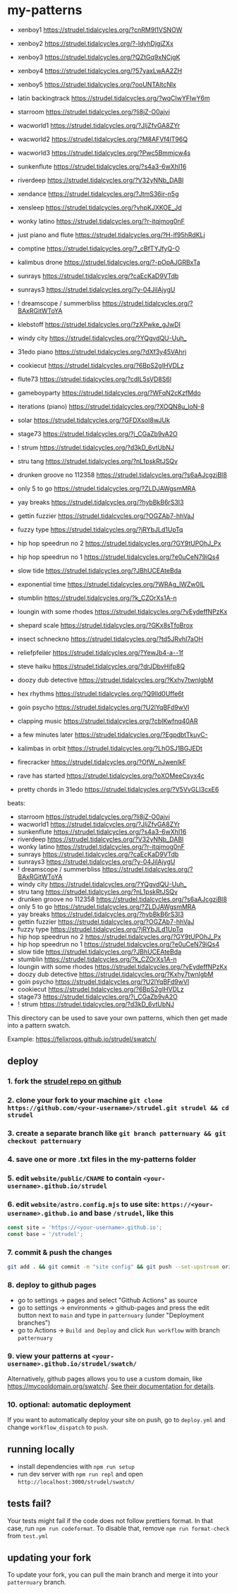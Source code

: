 # my-patterns

- xenboy1 <https://strudel.tidalcycles.org/?cnRM9l1VSNOW>
- xenboy2 <https://strudel.tidalcycles.org/?-ldyhDjgjZXx>
- xenboy3 <https://strudel.tidalcycles.org/?QZtGq9xNCjgK>
- xenboy4 <https://strudel.tidalcycles.org/?57yaxLwAA2ZH>
- xenboy5 <https://strudel.tidalcycles.org/?ooUNTAltcNlx>
- latin backingtrack <https://strudel.tidalcycles.org/?wqCIwYFIwY6m>
- starroom <https://strudel.tidalcycles.org/?li8jZ-O0ajvi>
- wacworld1 <https://strudel.tidalcycles.org/?JljZfvGA8ZYr>
- wacworld2 <https://strudel.tidalcycles.org/?M8AFVf4lT96Q>
- wacworld3 <https://strudel.tidalcycles.org/?Pwc5Bmmjcw4s>
- sunkenflute <https://strudel.tidalcycles.org/?s4a3-6wXhI16>
- riverdeep <https://strudel.tidalcycles.org/?V32yNNb_DABl>
- xendance <https://strudel.tidalcycles.org/?JtmS36ir-n5g>
- xensleep <https://strudel.tidalcycles.org/?vhpKJXKOE_Jd>

- wonky latino <https://strudel.tidalcycles.org/?r-itqjmog0nF>
- just piano and flute <https://strudel.tidalcycles.org/?H-lf95hRdKLj>
- comptine <https://strudel.tidalcycles.org/?_cBfTYJfyQ-O>
- kalimbus drone <https://strudel.tidalcycles.org/?-pOpAJGRBxTa>
- sunrays <https://strudel.tidalcycles.org/?caEcKaD9VTdb>
- sunrays3 <https://strudel.tidalcycles.org/?y-04JiIAjygU>
- ! dreamscope / summerbliss <https://strudel.tidalcycles.org/?BAxRGitWToYA>
- klebstoff <https://strudel.tidalcycles.org/?zXPwke_gJwDI>
- windy city <https://strudel.tidalcycles.org/?YQgvdQU-Uuh_>

- 31edo piano <https://strudel.tidalcycles.org/?dXf3y45VAhrj>
- cookiecut <https://strudel.tidalcycles.org/?6BpS2gIHVDLz>
- flute73 <https://strudel.tidalcycles.org/?cdIL5sVD8S6l>
- gameboyparty <https://strudel.tidalcycles.org/?WFqN2cKzfMdo>
- iterations (piano) <https://strudel.tidalcycles.org/?XOQN8u_loN-8>
- solar <https://strudel.tidalcycles.org/?GFDXsoI8wJUk>
- stage73 <https://strudel.tidalcycles.org/?j_CGaZb9vA2O>
- ! strum <https://strudel.tidalcycles.org/?d3kD_6vtUbNJ>

- stru tang <https://strudel.tidalcycles.org/?nL1pskRtJSQv>
- drunken groove no 112358 <https://strudel.tidalcycles.org/?s6aAJcgziBl8>
- only 5 to go <https://strudel.tidalcycles.org/?ZLDJAWgsmMRA>
- yay breaks <https://strudel.tidalcycles.org/?hybBkB6rS3I3>
- gettin fuzzier <https://strudel.tidalcycles.org/?OGZAb7-hhVaJ>
- fuzzy type <https://strudel.tidalcycles.org/?jRYbJLd1UpTq>
- hip hop speedrun no 2 <https://strudel.tidalcycles.org/?GY9tUPOhJ_Px>
- hip hop speedrun no 1 <https://strudel.tidalcycles.org/?e0uCeN79iQs4>
- slow tide <https://strudel.tidalcycles.org/?JBhUCEAteBda>
- exponential time <https://strudel.tidalcycles.org/?WRAg_lWZw0lL>
- stumblin <https://strudel.tidalcycles.org/?k_CZOrXs1A-n>
- loungin with some rhodes <https://strudel.tidalcycles.org/?vEydeffNPzKx>
- shepard scale <https://strudel.tidalcycles.org/?GKx8sTfoBrox>
- insect schneckno <https://strudel.tidalcycles.org/?td5JRvhI7aOH>
- reliefpfeiler <https://strudel.tidalcycles.org/?YewJb4-a--1f>
- steve haiku <https://strudel.tidalcycles.org/?drJDbvHifp8Q>
- doozy dub detective <https://strudel.tidalcycles.org/?Kxhy7twnlgbM>
- hex rhythms <https://strudel.tidalcycles.org/?Q9lld0Uffe6t>
- goin psycho <https://strudel.tidalcycles.org/?U2lYqBFd9wVl>
- clapping music <https://strudel.tidalcycles.org/?cbIKwfnq40AR>
- a few minutes later <https://strudel.tidalcycles.org/?EgpdbtTkuyC->
- kalimbas in orbit <https://strudel.tidalcycles.org/?LhOSJ1BGJEDt>
- firecracker <https://strudel.tidalcycles.org/?OfW_nJwenIkF>
- rave has started <https://strudel.tidalcycles.org/?oXOMeeCsyx4c>
- pretty chords in 31edo <https://strudel.tidalcycles.org/?V5VvGLI3cxE6>

beats:

- starroom <https://strudel.tidalcycles.org/?li8jZ-O0ajvi>
- wacworld1 <https://strudel.tidalcycles.org/?JljZfvGA8ZYr>
- sunkenflute <https://strudel.tidalcycles.org/?s4a3-6wXhI16>
- riverdeep <https://strudel.tidalcycles.org/?V32yNNb_DABl>
- wonky latino <https://strudel.tidalcycles.org/?r-itqjmog0nF>
- sunrays <https://strudel.tidalcycles.org/?caEcKaD9VTdb>
- sunrays3 <https://strudel.tidalcycles.org/?y-04JiIAjygU>
- ! dreamscope / summerbliss <https://strudel.tidalcycles.org/?BAxRGitWToYA>
- windy city <https://strudel.tidalcycles.org/?YQgvdQU-Uuh_>
- stru tang <https://strudel.tidalcycles.org/?nL1pskRtJSQv>
- drunken groove no 112358 <https://strudel.tidalcycles.org/?s6aAJcgziBl8>
- only 5 to go <https://strudel.tidalcycles.org/?ZLDJAWgsmMRA>
- yay breaks <https://strudel.tidalcycles.org/?hybBkB6rS3I3>
- gettin fuzzier <https://strudel.tidalcycles.org/?OGZAb7-hhVaJ>
- fuzzy type <https://strudel.tidalcycles.org/?jRYbJLd1UpTq>
- hip hop speedrun no 2 <https://strudel.tidalcycles.org/?GY9tUPOhJ_Px>
- hip hop speedrun no 1 <https://strudel.tidalcycles.org/?e0uCeN79iQs4>
- slow tide <https://strudel.tidalcycles.org/?JBhUCEAteBda>
- stumblin <https://strudel.tidalcycles.org/?k_CZOrXs1A-n>
- loungin with some rhodes <https://strudel.tidalcycles.org/?vEydeffNPzKx>
- doozy dub detective <https://strudel.tidalcycles.org/?Kxhy7twnlgbM>
- goin psycho <https://strudel.tidalcycles.org/?U2lYqBFd9wVl>
- cookiecut <https://strudel.tidalcycles.org/?6BpS2gIHVDLz>
- stage73 <https://strudel.tidalcycles.org/?j_CGaZb9vA2O>
- ! strum <https://strudel.tidalcycles.org/?d3kD_6vtUbNJ>


This directory can be used to save your own patterns, which then get
made into a pattern swatch.

Example: <https://felixroos.github.io/strudel/swatch/>

## deploy

### 1. fork the [strudel repo on github](https://github.com/tidalcycles/strudel.git)

### 2. clone your fork to your machine `git clone https://github.com/<your-username>/strudel.git strudel && cd strudel`

### 3. create a separate branch like `git branch patternuary && git checkout patternuary`

### 4. save one or more .txt files in the my-patterns folder

### 5. edit `website/public/CNAME` to contain `<your-username>.github.io/strudel`

### 6. edit `website/astro.config.mjs` to use site: `https://<your-username>.github.io` and base `/strudel`, like this

```js
const site = 'https://<your-username>.github.io';
const base = '/strudel';
```

### 7. commit & push the changes

```sh
git add . && git commit -m "site config" && git push --set-upstream origin
```

### 8. deploy to github pages

- go to settings -> pages and select "Github Actions" as source
- go to settings -> environments -> github-pages and press the edit button next to `main` and type in `patternuary` (under "Deployment branches")
- go to Actions -> `Build and Deploy` and click `Run workflow` with branch `patternuary`

### 9. view your patterns at `<your-username>.github.io/strudel/swatch/`

Alternatively, github pages allows you to use a custom domain, like https://mycooldomain.org/swatch/. [See their documentation for details](https://docs.github.com/en/pages/configuring-a-custom-domain-for-your-github-pages-site).

### 10. optional: automatic deployment

If you want to automatically deploy your site on push, go to `deploy.yml` and change `workflow_dispatch` to `push`.

## running locally

- install dependencies with `npm run setup`
- run dev server with `npm run repl` and open `http://localhost:3000/strudel/swatch/`

## tests fail?

Your tests might fail if the code does not follow prettiers format.
In that case, run `npm run codeformat`. To disable that, remove `npm run format-check` from `test.yml`

## updating your fork

To update your fork, you can pull the main branch and merge it into your `patternuary` branch.

